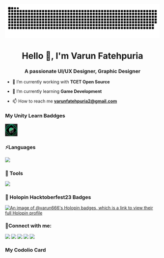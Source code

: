 <img src="https://github.com/xoTEMPESTox/xoTEMPESTox/blob/main/Resources/img/grid-snake.svg" />
<h1 align="center">Hello 👋, I'm Varun Fatehpuria</h1>
<h3 align="center">A passionate UI/UX Designer, Graphic Designer</h3>

- 🔭 I’m currently working with **TCET Open Source**

- 🌱 I’m currently learning **Game Development**

- 📫 How to reach me **varunfatehpuria2@gmail.com**

<h3 align="left">My  Unity Learn Baddges</h3>
<a href="https://learn.unity.com/u/65a7e4b5edbc2a680db407f2" target="_blank" rel="noreferrer"><img src="resouces\GetStartedWithUnityBadge.jpeg" alt="UNITY" width="40" height="40"/></a>

<h3 align="left">⚡Languages</h3>
<p align="left"> 
<img src="https://skillicons.dev/icons?i=html,css,bootstrap,c,cpp,cs" />
</p> 
</p>

<h3 align="left">🔧 Tools</h3>
<p align="left">
<img src="https://skillicons.dev/icons?i=figma,unity,arduino,blender,notion" />
</p>

<h3>📛 Holopin Hacktoberfest23 Badges</h3>

[![An image of @varun666's Holopin badges, which is a link to view their full Holopin profile](https://holopin.me/varun666)](https://holopin.io/@varun666)

<h3 align="left">🔗Connect with me:</h3>
<p align="left">
<a href="https://linkedin.com/in/varun-fatehpuria-a3145225a"><img src="https://skillicons.dev/icons?i=linkedin" /></a>
<a href="https://twitter.com/v4mp120047"><img src="https://skillicons.dev/icons?i=twitter" /></a> 
<a href="https://instagram.com/vaarroonn"><img src="https://skillicons.dev/icons?i=instagram" /></a> 
<a href="https://discord.gg/varun20047"><img src="https://skillicons.dev/icons?i=discord" /></a> 
<a href="https://learn.unity.com/u/65a7e4b5edbc2a680db407f2?tab=profile"><img src="https://skillicons.dev/icons?i=unity" /></a> 
</p>

<h3 align="left"> My Codolio Card</h3>
<p>
<a href="https://github.com/Varun-666/resources/devCard.png"></a>  
</p>
